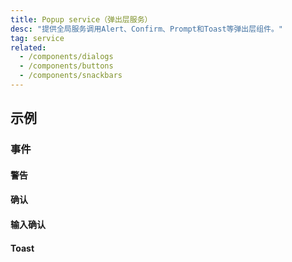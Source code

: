```yaml
---
title: Popup service（弹出层服务）
desc: "提供全局服务调用Alert、Confirm、Prompt和Toast等弹出层组件。"
tag: service
related:
  - /components/dialogs
  - /components/buttons
  - /components/snackbars
---
```


## 示例

### 事件

#### 警告

<masa-example file="Examples.popup_service.Alert"></masa-example>

#### 确认

<masa-example file="Examples.popup_service.Confirm"></masa-example>

#### 输入确认

<masa-example file="Examples.popup_service.Prompt"></masa-example>

#### Toast

<masa-example file="Examples.popup_service.Toast"></masa-example>